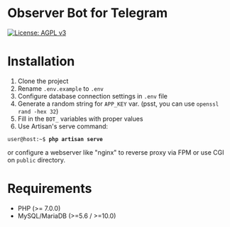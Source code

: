 # Observer Bot for Telegram

[![License: AGPL v3](https://img.shields.io/badge/License-AGPL%20v3-blue.svg)](https://www.gnu.org/licenses/agpl-3.0)

# Installation
1. Clone the project
2. Rename `.env.example` to `.env`
3. Configure database connection settings in `.env` file
4. Generate a random string for `APP_KEY` var. (psst, you can use `openssl rand -hex 32`)
5. Fill in the `BOT_` variables with proper values
6. Use Artisan's serve command:
<pre><code>user@host:~$ <b>php artisan serve</b></code></pre>
or configure a webserver like "nginx" to reverse proxy via FPM or use CGI on `public` directory.

# Requirements

  * PHP (>= 7.0.0)
  * MySQL/MariaDB (>=5.6 / >=10.0)
